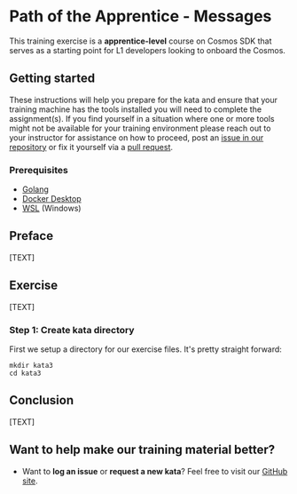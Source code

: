 Path of the Apprentice - Messages
======================================

This training exercise is a **apprentice-level** course on Cosmos SDK that serves as a starting point for L1 developers looking to onboard the Cosmos.

## Getting started
These instructions will help you prepare for the kata and ensure that your training machine has the tools installed you will need to complete the assignment(s). If you find yourself in a situation where one or more tools might not be available for your training environment please reach out to your instructor for assistance on how to proceed, post an [issue in our repository](https://github.com/classic-terra/dojo/issues) or fix it yourself via a [pull request](https://github.com/classic-terra/dojo/pulls).

### Prerequisites
* [Golang](https://go.dev/dl/)
* [Docker Desktop](https://www.docker.com/products/docker-desktop)
* [WSL](https://learn.microsoft.com/en-us/windows/wsl/install) (Windows)

## Preface
[TEXT]

## Exercise
[TEXT]

### Step 1: Create kata directory
First we setup a directory for our exercise files. It's pretty straight forward:

```
mkdir kata3
cd kata3
```

## Conclusion
[TEXT]

## Want to help make our training material better?
 * Want to **log an issue** or **request a new kata**? Feel free to visit our [GitHub site](https://github.com/classic-terra/dojo/issues).
 